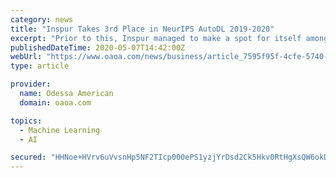 ```yaml
---
category: news
title: "Inspur Takes 3rd Place in NeurIPS AutoDL 2019-2020"
excerpt: "Prior to this, Inspur managed to make a spot for itself among the top three in the NIPS 2018 AutoML challenge and NeurIPS 2019 AutoWSL challenge. The AutoDL challenge series organized by NeurIPS ..."
publishedDateTime: 2020-05-07T14:42:00Z
webUrl: "https://www.oaoa.com/news/business/article_7595f95f-4cfe-5740-a06f-be62fd9d1693.html"
type: article

provider:
  name: Odessa American
  domain: oaoa.com

topics:
  - Machine Learning
  - AI

secured: "HHNoe+HVrv6uVvsnHp5NF2TIcp000ePS1yzjYrDsd2Ck5Hkv0RtHgXsQW6okDZ1MRAmBiaxZPA0z8eJbiIgj9UcLJdeXRmnRYDFMt8zPQykf0ej2DaVehXOGHGH0RaDHqe6yw5pXqdq9hvXrf0S/aEs0PXoP7hwJh0ZZS1QSfTKVIBdPNYpslB9XJCfYENcdGotx47/cA23wCNJe+r+0TsADrQwUPJRqFu5Ku8w+hZ8Ml5EK8jfnMKZGE+tjAJPTAmepzZt1St7jUek2HNwbVzjyz82pmNu5VnYtHNg5hmBATqv0YNeJue9URg+cIAV3;Zij99gps5Yf6zfm+2HxiSA=="
---
```



